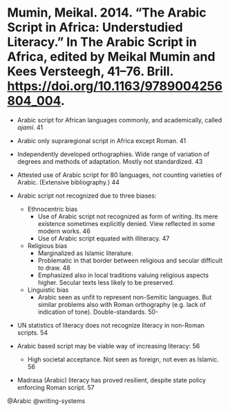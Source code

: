 # Mumin, Meikal. 2014. “The Arabic Script in Africa: Understudied Literacy.” In The Arabic Script in Africa, edited by Meikal Mumin and Kees Versteegh, 41–76. Brill. https://doi.org/10.1163/9789004256804_004.

- Arabic script for African languages commonly, and academically, called *ajami*. 41

- Arabic only supraregional script in Africa except Roman. 41

- Independently developed orthographies. Wide range of variation of degrees and methods of adaptation. Mostly not standardized. 43

- Attested use of Arabic script for 80 languages, not counting varieties of Arabic. (Extensive bibliography.)  44

- Arabic script not recognized due to three biases:
  - Ethnocentric bias
    - Use of Arabic script not recognized as form of writing. Its mere existence sometimes explicitly denied. View reflected in some modern works. 46
    - Use of Arabic script equated with illiteracy. 47
  - Religious bias
    - Marginalized as Islamic literature.
    - Problematic in that border between religious and secular difficult to draw. 48
    - Emphasized also in local traditions valuing religious aspects higher. Secular texts less likely to be preserved.
  - Linguistic bias
    - Arabic seen as unfit to represent non-Semitic languages. But similar problems also with Roman orthography (e.g. lack of indication of tone). Double-standards. 50-

- UN statistics of literacy does not recognize literacy in non-Roman scripts. 54

- Arabic based script may be viable way of increasing literacy: 56
  - High societal acceptance. Not seen as foreign, not even as Islamic. 56

- Madrasa (Arabic) literacy has proved resilient, despite state policy enforcing Roman script. 57

@Arabic
@writing-systems

